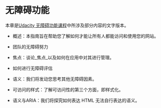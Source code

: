 # 无障碍功能

本章是[Udacity 无障碍功能课程](https://www.udacity.com/course/web-accessibility--ud891)中所涉及部分内容的文字版本。

* 概述：本指南旨在帮助您了解如何才能让所有人都能访问和使用您的网站。

* 团队的无障碍努力

* 焦点：谈论_焦点_以及如何在应用中对其进行管理。

* 如何进行无障碍评估

* 语义：我们将发动您思考其他无障碍因素。

* 可访问的样式：了解可访问性的第三个方面，即样式化。

* 语义与ARIA：我们将探究如何表达 HTML 无法自行表达的语义。



